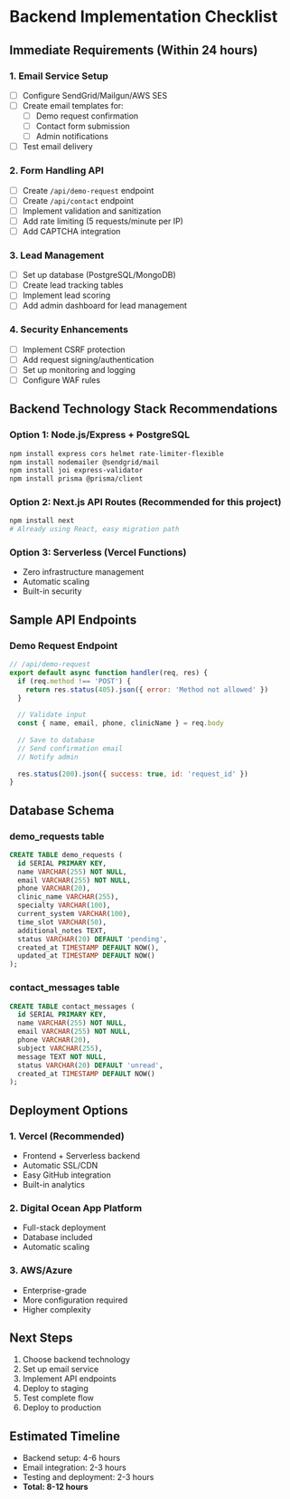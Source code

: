 # Backend Implementation Checklist

## Immediate Requirements (Within 24 hours)

### 1. Email Service Setup
- [ ] Configure SendGrid/Mailgun/AWS SES
- [ ] Create email templates for:
  - [ ] Demo request confirmation
  - [ ] Contact form submission
  - [ ] Admin notifications
- [ ] Test email delivery

### 2. Form Handling API
- [ ] Create `/api/demo-request` endpoint
- [ ] Create `/api/contact` endpoint
- [ ] Implement validation and sanitization
- [ ] Add rate limiting (5 requests/minute per IP)
- [ ] Add CAPTCHA integration

### 3. Lead Management
- [ ] Set up database (PostgreSQL/MongoDB)
- [ ] Create lead tracking tables
- [ ] Implement lead scoring
- [ ] Add admin dashboard for lead management

### 4. Security Enhancements
- [ ] Implement CSRF protection
- [ ] Add request signing/authentication
- [ ] Set up monitoring and logging
- [ ] Configure WAF rules

## Backend Technology Stack Recommendations

### Option 1: Node.js/Express + PostgreSQL
```bash
npm install express cors helmet rate-limiter-flexible
npm install nodemailer @sendgrid/mail
npm install joi express-validator
npm install prisma @prisma/client
```

### Option 2: Next.js API Routes (Recommended for this project)
```bash
npm install next
# Already using React, easy migration path
```

### Option 3: Serverless (Vercel Functions)
- Zero infrastructure management
- Automatic scaling
- Built-in security

## Sample API Endpoints

### Demo Request Endpoint
```javascript
// /api/demo-request
export default async function handler(req, res) {
  if (req.method !== 'POST') {
    return res.status(405).json({ error: 'Method not allowed' })
  }
  
  // Validate input
  const { name, email, phone, clinicName } = req.body
  
  // Save to database
  // Send confirmation email
  // Notify admin
  
  res.status(200).json({ success: true, id: 'request_id' })
}
```

## Database Schema

### demo_requests table
```sql
CREATE TABLE demo_requests (
  id SERIAL PRIMARY KEY,
  name VARCHAR(255) NOT NULL,
  email VARCHAR(255) NOT NULL,
  phone VARCHAR(20),
  clinic_name VARCHAR(255),
  specialty VARCHAR(100),
  current_system VARCHAR(100),
  time_slot VARCHAR(50),
  additional_notes TEXT,
  status VARCHAR(20) DEFAULT 'pending',
  created_at TIMESTAMP DEFAULT NOW(),
  updated_at TIMESTAMP DEFAULT NOW()
);
```

### contact_messages table
```sql
CREATE TABLE contact_messages (
  id SERIAL PRIMARY KEY,
  name VARCHAR(255) NOT NULL,
  email VARCHAR(255) NOT NULL,
  phone VARCHAR(20),
  subject VARCHAR(255),
  message TEXT NOT NULL,
  status VARCHAR(20) DEFAULT 'unread',
  created_at TIMESTAMP DEFAULT NOW()
);
```

## Deployment Options

### 1. Vercel (Recommended)
- Frontend + Serverless backend
- Automatic SSL/CDN
- Easy GitHub integration
- Built-in analytics

### 2. Digital Ocean App Platform
- Full-stack deployment
- Database included
- Automatic scaling

### 3. AWS/Azure
- Enterprise-grade
- More configuration required
- Higher complexity

## Next Steps
1. Choose backend technology
2. Set up email service
3. Implement API endpoints
4. Deploy to staging
5. Test complete flow
6. Deploy to production

## Estimated Timeline
- Backend setup: 4-6 hours
- Email integration: 2-3 hours
- Testing and deployment: 2-3 hours
- **Total: 8-12 hours**
